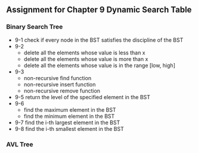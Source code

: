 ## Assignment for Chapter 9 Dynamic Search Table

### Binary Search Tree
* 9-1 check if every node in the BST satisfies the discipline of the BST
* 9-2 
  - delete all the elements whose value is less than x
  - delete all the elements whose value is more than x
  - delete all the elements whose value is in the range [low, high]
* 9-3
  - non-recursive find function
  - non-recursive insert function
  - non-recursive remove function
* 9-5 return the level of the specified element in the BST
* 9-6 
  - find the maximum element in the BST
  - find the minimum element in the BST
* 9-7 find the i-th largest element in the BST
* 9-8 find the i-th smallest element in the BST

### AVL Tree
